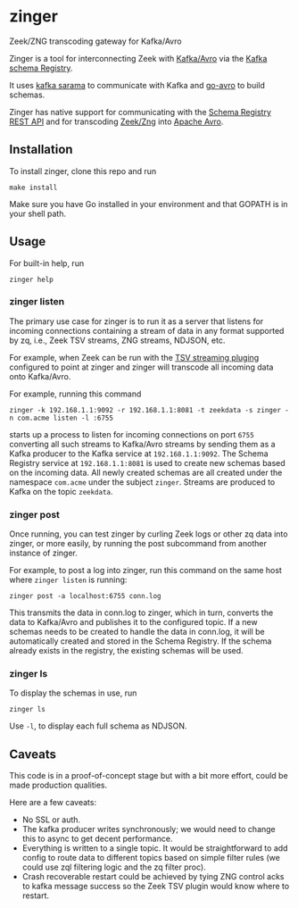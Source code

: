 # zinger
Zeek/ZNG transcoding gateway for Kafka/Avro

Zinger is a tool for interconnecting Zeek with
[Kafka/Avro](https://docs.confluent.io/current/schema-registry/serializer-formatter.html#wire-format)
via the
[Kafka schema Registry]((https://github.com/confluentinc/schema-registry)).

It uses [kafka sarama](https://github.com/Shopify/sarama) to communicate with
Kafka and [go-avro](https://github.com/go-avro/avro) to build schemas.

Zinger has native support for communicating with the
[Schema Registry REST API](https://github.com/confluentinc/schema-registry) and
for transcoding [Zeek/Zng](https://github.com/mccanne/zq/blob/master/pkg/zng/docs/spec.md)
into [Apache Avro](https://avro.apache.org/).

## Installation

To install zinger, clone this repo and run
```
make install
```
Make sure you have Go installed in your environment and that GOPATH is
in your shell path.

## Usage

For built-in help, run
```
zinger help
```

### zinger listen

The primary use case for zinger is to run it as a server that listens
for incoming connections containing a stream of data in any format supported
by zq, i.e., Zeek TSV streams, ZNG streams, NDJSON, etc.

For example, when Zeek can be run with the
[TSV streaming pluging](https://github.com/looky-cloud/zson-http-plugin)
configured to point at zinger and zinger will transcode all incoming data
onto Kafka/Avro.

For example, running this command
```
zinger -k 192.168.1.1:9092 -r 192.168.1.1:8081 -t zeekdata -s zinger -n com.acme listen -l :6755
```
starts up a process to listen for incoming connections on port `6755` converting
all such streams to Kafka/Avro streams by sending them as a Kafka producer to the
Kafka service at `192.168.1.1:9092`.  The Schema Registry service at
`192.168.1.1:8081` is used to create new schemas based on the incoming data.
All newly created schemas are all created under the namespace `com.acme` under
the subject `zinger`.
Streams are produced to Kafka on the topic `zeekdata`.

### zinger post

Once running, you can test zinger by curling Zeek logs or other zq data
into zinger, or more easily, by running the post subcommand from another
instance of zinger.

For example, to post a log into zinger,
run this command on the same host where `zinger listen` is running:
```
zinger post -a localhost:6755 conn.log
```
This transmits the data in conn.log to zinger, which in turn, converts the data
to Kafka/Avro and publishes it to the configured topic.  If a new schemas needs
to be created to handle the data in conn.log, it will be automatically created
and stored in the Schema Registry.  If the schema already exists in the registry,
the existing schemas will be used.

### zinger ls

To display the schemas in use, run
```
zinger ls
```
Use `-l`, to display each full schema as NDJSON.

## Caveats

This code is in a proof-of-concept stage but with a bit more effort,
could be made production qualities.

Here are a few caveats:
* No SSL or auth.
* The kafka producer writes synchronously; we would need to change this
to async to get decent performance.
* Everything is written to a single topic.  It would be straightforward to add
config to route data to different topics based on simple filter rules
(we could use zql filtering logic and the zq filter proc).
* Crash recoverable restart could be achieved by tying ZNG control acks
to kafka message success so the Zeek TSV plugin would know where to restart.
